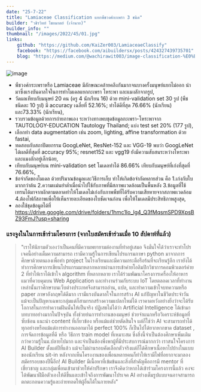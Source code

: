 ```yaml
---
date: "25-7-22"
title: "Lamiaceae Classification แยกพืชวงศ์กะเพรา 3 ชนิด"
builder: "วชิรวิทย์ ไชยมาตย์ (เจ้านาย)"
builder_info: ""
thumbnail: "/images/2022/45/01.jpg"
links:
    github: "https://github.com/KaiZer003/LamiaceaeClassify"
    facebook: "https://facebook.com/aibuildersx/posts/424327439735701"
    blog: "https://medium.com/@wachirawit003/image-classification-%E0%B9%80%E0%B9%80%E0%B8%A2%E0%B8%81%E0%B8%9E%E0%B8%B7%E0%B8%8A%E0%B8%A7%E0%B8%87%E0%B8%A8%E0%B9%8C%E0%B8%81%E0%B8%B0%E0%B9%80%E0%B8%9E%E0%B8%A3%E0%B8%B2-3-%E0%B8%8A%E0%B8%99%E0%B8%B4%E0%B8%94-480b9b823d85"
---
```


![image](/images/2022/45/01.jpg)

-  พืชวงศ์กระเพราหรือ Lamiaceae มีลักษณะคล้ายคลึงกันมากจนบางครั้งมนุษย์แยกไม่ออก นำมาซึ่งแรงบันดาลใจในการทำโมเดลแยกกะเพรา โหระพา และแมงลักจากรูป,
- วัดผลเทียบกับมนุษย์ 20 คน (ครู 4 นักเรียน 16) ด้วย mini-validation set 30 รูป (พืชชนิดละ 10 รูป) มี accuracy เฉลี่ยที่ 52.16%; ทำได้ดีที่สุด 76.66% (นักเรียน) และ73.33% (นักเรียน),
- รวบรวมข้อมูลด้วยการถ่ายภาพเอง ระหว่างทางพบชุดข้อมูลกะเพรา-โหระพาจาก TAUTOLOGY-EDUCATION Tautology Thailand; แบ่ง test set 20% (177 รูป),
- เลือกทำ data augmentation เช่น zoom, lighting, affine transformation ด้วย fastai,
- ทดสอบกับสถาปัตยกรรม GoogLeNet, ResNet-152 และ VGG-19 พบว่า GoogLeNet ได้ผลดีที่สุดที่ accuracy 95%; resnet152 และ vgg19 ยังมีความสับสนระหว่างโหระพาและแมงลักอยู่เล็กน้อย,
- เทียบกับมนุษย์บน mini-validation set โมเดลทำได้ 86.66% เทียบกับมนุษย์ที่เก่งที่สุดที่ 76.66%,
- ข้อจำกัดของโมเดล ด้วยปริมาณข้อมูลเเละวิธีการเก็บ ทำให้เกิดข้อจำกัดหลายส่วน คือ 1.เก่งกับใบมากกว่าต้น 2.ความเเม่นยำต่ำเมื่อนำไปใช้กับภาพที่มีสภาพเเวดล้อมเป็นพื้นหลัง 3.ข้อมูลที่ใช้เทรนได้มาจากผักตามตลาดทำให้โมเดลไม่เก่งกับภาพพืชที่ได้รับความเสียหายจากสภาพเเวดล้อม 4.ต้องโฟกัสภาพเพื่อให้เห็นรายละเอียดของใบชัดเจนก่อน เพื่อให้โมเดลมีประสิทธิภาพสูงสุด,
- ลองใช้ชุดข้อมูลได้ที่ https://drive.google.com/drive/folders/1hmc1Io_lg4_Q3fMqsmSPD9XpsBZ93FmJ?usp=sharing

### แรงจูงในในการเข้าร่วมโครงการ (จากใบสมัครเข้าร่วมเมื่อ 10 สัปดาห์ที่แล้ว)

> "เราให้นิยามตัวเองว่าเป็นคนที่มีความพยายามต่องานที่ทำอยู่เสมอ จึงมั่นใจได้ว่าเราจะทำโปรเจคนี้อย่างเต็มความสามารถ เรามีความรู้ในการเขียนโปรแกรมภาษา python มาจากการศึกษาด้วยตนเองเพื่อทำ project ในโรงเรียนและมีความกระตือรือร้นที่จะเรียนรู้อีก เรายังได้ทำการศึกษาการเขียนโปรแกรมมาหลากหลายผ่านการเข้าค่ายโอลิมปิกวิชาการคอมพิวเตอร์ค่าย 2 ที่ทำให้เราได้เข้าใจ algorithm ที่หลากหลาย เราได้ร่วมพัฒนาโครงการเครื่องให้อาหารแมวที่ควบคุมบน Web Application และทำงานร่วมกับระบบ IoT โดยตลอดเวลาที่ทำงานเหล่านั้นเราศึกษาบนเว็บต่างประเทศจึงสามารถอ่าน, แปล, และทำความเข้าใจบทความหรือ paper ภาษาอังกฤษได้ดีมาก เรามีแรงบันดาลใจในการสร้าง AI แก้ปัญหาในชีวิตประจำวัน แม้จะเป็นปัญหาเฉพาะกลุ่มแต่ก็สามารถสร้างความแปลกใหม่ได้ เราคาดหวังอย่างยิ่งว่าจะได้รับโอกาสในการทำความฝันนั้นให้เป็นจริง  ปฏิเสธไม่ได้ว่า Artificial Intelligence ได้เข้ามาบทบาทอย่างมากในปัจจุบัน ทั้งช่วยย่นการทำงานของมนุษย์ ช่วยจำแนกหรือวิเคราะห์ข้อมูลที่ซับซ้อน แนะนำ content ที่เกี่ยวข้อง หรือแม้แต่ช่วยตัดสินใจ แต่ก็ใช่ว่า AI จะสามารถทำได้ทุกอย่างหรือแม้แต่การทำงานออกมาได้ perfect 100% ก็เป็นไปได้ยากหากขาด dataset , การจัดการข้อมูลที่ดี หรือ วิธีการ train model ที่เหมาะสม ซึ่งสิ่งนี้จำเป็นต้องศึกษาเพิ่มเติมกว่าความรู้ในม.ปลายไปมาก และจำเป็นต้องพึ่งพาผู้ที่มีประสบการณ์มากกว่า  เราสนใจโครงการ AI Builder ตั้งแต่ปีที่แล้ว แม้จะไม่ผ่านรอบคัดเลือกตัวจริงแต่ก็ได้ศึกษาเนื้อหาไปบ้างในแบบของนักเรียน sit-in หลังจากเห็นโครงงานของเพื่อนหลายคนก็ทำให้เรามีไฟที่อยากจะมาลองสมัครรอบของปีนี้อีก! AI Builder มีเนื้อหาที่เข้มข้นและสิ่งที่สำคัญคือการมี mentor ที่เชี่ยวชาญ และกลุ่มเพื่อนเข้ามาช่วยให้คำปรึกษา เราจึงคิดว่าหากได้เข้าร่วมโครงการนี้แล้ว คงจะได้พัฒนาฝีมือตัวเองให้ดีขึ้นและเข้าใจถึงการพัฒนาโปรเจค AI อย่างเต็มรูปแบบจนอาจสามารถตกตะกอนความรู้และถ่ายทอดให้ผู้อื่นได้ในภายหลัง"
